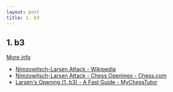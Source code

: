 ```yaml
---
layout: post
title: 1. b3
---
```

## 1. b3
[More info](https://www.thechesswebsite.com/1-b3-chess-openings/)

- [Nimzowitsch-Larsen Attack - Wikipedia](https://en.wikipedia.org/wiki/Nimzowitsch–Larsen_Attack)
- [Nimzowitsch-Larsen Attack - Chess Openings - Chess.com](https://www.chess.com/openings/Nimzowitsch-Larsen-Attack)
- [Larsen's Opening (1. b3) - A Fast Guide - MyChessTutor](https://www.mychesstutor.com/learn/larsens-opening)
